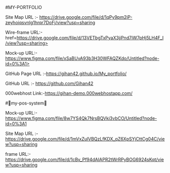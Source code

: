 #MY-PORTFOLIO

Site Map URL :- https://drive.google.com/file/d/1qPy9pm2jP-zeyhoiqsvnlg1hrqr7DoFj/view?usp=sharing

Wire-frame URL:- href=https://drive.google.com/file/d/13VETbgTxPyaX3jiPnd7iW7pHj5LH4F_I/view?usp=sharing>

Mock-up URL:- https://www.figma.com/file/xSaBUvA93b3H30WFAQZKdo/Untitled?node-id=0%3A1>

GitHub Page URL :-https://gihan42.github.io/My_portfolio/

GitHub URL :- https://github.com/Gihan42

000webhost Link:-https://gihan-demo.000webhostapp.com/


#👋my-pos-system👋

Mock-up URL:-https://www.figma.com/file/8w7YS4Qk7NrsBQVki3vbCO/Untitled?node-id=0%3A1

Site Map URL :-https://drive.google.com/file/d/1mVxZulVBQzLfKDX_qZ6XpSYjCttCg04C/view?usp=sharing

frame URL:- https://drive.google.com/file/d/1cBv_Pf94dAIAPR2tWrRPyBOG6924sKqt/view?usp=sharing
